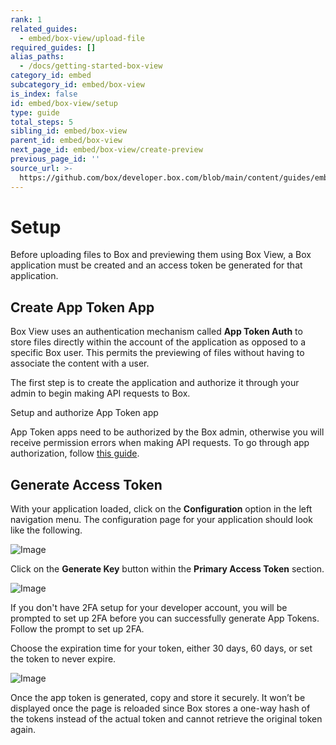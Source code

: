 ```yaml
---
rank: 1
related_guides:
  - embed/box-view/upload-file
required_guides: []
alias_paths:
  - /docs/getting-started-box-view
category_id: embed
subcategory_id: embed/box-view
is_index: false
id: embed/box-view/setup
type: guide
total_steps: 5
sibling_id: embed/box-view
parent_id: embed/box-view
next_page_id: embed/box-view/create-preview
previous_page_id: ''
source_url: >-
  https://github.com/box/developer.box.com/blob/main/content/guides/embed/box-view/setup.md
---
```

# Setup

Before uploading files to Box and previewing them using Box View, a Box
application must be created and an access token be generated for that
application.

## Create App Token App

Box View uses an authentication mechanism called **App Token Auth** to store
files directly within the account of the application as opposed to a specific
Box user. This permits the previewing of files without having to associate the
content with a user.

The first step is to create the application and authorize it through your admin
to begin making API requests to Box.

<CTA to='guide://authentication/app-token/app-token-setup'>

Setup and authorize App Token app

</CTA>

<Message type='warning'>

App Token apps need to be authorized by the Box admin, otherwise you will
receive permission errors when making API requests. To go through app
authorization, follow [this guide](guide://authorization/platform-app-approval).

</Message>

## Generate Access Token

With your application loaded, click on the **Configuration** option in the left
navigation menu. The configuration page for your application should look like
the following.

<ImageFrame border>

![Image](./images/app_token_config.png)

</ImageFrame>

Click on the **Generate Key** button within the **Primary Access Token**
section.

<ImageFrame border>

![Image](./images/app_token_generate_key.png)

</ImageFrame>

<Message type='notice'>

If you don't have 2FA setup for your developer account, you will be prompted
to set up 2FA before you can successfully generate App Tokens. Follow the
prompt to set up 2FA.

</Message>

Choose the expiration time for your token, either 30 days, 60 days, or set the
token to never expire.

<ImageFrame border width='600' shadow center>

![Image](./images/app_token_expiry.png)

</ImageFrame>

Once the app token is generated, copy and store it securely. It won’t be
displayed once the page is reloaded since Box stores a one-way hash of the
tokens instead of the actual token and cannot retrieve the original token again.